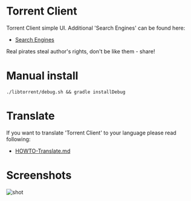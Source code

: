 # Torrent Client

Torrent Client simple UI. Additional 'Search Engines' can be found here:

* [Search Engines](https://axet.gitlab.io/android-torrent-client/)

Real pirates steal author's rights, don't be like them - share!

# Manual install

    ./libtorrent/debug.sh && gradle installDebug

# Translate

If you want to translate 'Torrent Client' to your language  please read following:

  * [HOWTO-Translate.md](/docs/HOWTO-Translate.md)

# Screenshots

![shot](/docs/shot.png)

